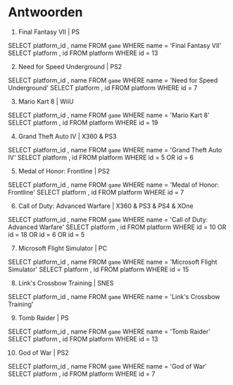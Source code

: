 # Antwoorden

1. Final Fantasy VII | PS

SELECT platform_id , name FROM `game` WHERE name = 'Final Fantasy VII'
SELECT platform , id FROM platform WHERE id = 13
   
2. Need for Speed Underground | PS2 

SELECT platform_id , name FROM `game` WHERE name = 'Need for Speed Underground'
SELECT platform , id FROM platform WHERE id = 7   

3. Mario Kart 8 | WiiU

SELECT platform_id , name FROM `game` WHERE name = 'Mario Kart 8'
SELECT platform , id FROM platform WHERE id = 19
   
4. Grand Theft Auto IV | X360 & PS3

SELECT platform_id , name FROM `game` WHERE name = 'Grand Theft Auto IV'
SELECT platform , id FROM platform WHERE id = 5 OR id = 6
   
5. Medal of Honor: Frontline | PS2

SELECT platform_id , name FROM `game` WHERE name = 'Medal of Honor: Frontline'
SELECT platform , id FROM platform WHERE id = 7  
   
6. Call of Duty: Advanced Warfare | X360 & PS3 & PS4 & XOne

SELECT platform_id , name FROM `game` WHERE name = 'Call of Duty: Advanced Warfare'
SELECT platform , id FROM platform WHERE id = 10 OR id = 18 OR id = 6 OR id = 5
   
7. Microsoft Flight Simulator | PC

SELECT platform_id , name FROM `game` WHERE name = 'Microsoft Flight Simulator'
SELECT platform , id FROM platform WHERE id = 15
   
8. Link's Crossbow Training | SNES

SELECT platform_id , name FROM `game` WHERE name = 'Link's Crossbow Training'
   
9.  Tomb Raider | PS

SELECT platform_id , name FROM `game` WHERE name = 'Tomb Raider'
SELECT platform , id FROM platform WHERE id = 13
    
10. God of War | PS2

SELECT platform_id , name FROM `game` WHERE name = 'God of War'
SELECT platform , id FROM platform WHERE id = 7  
